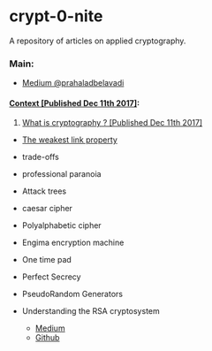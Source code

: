 # crypt-0-nite
A repository of articles on applied cryptography.

### Main:
- [Medium @prahaladbelavadi](https://medium.com/@prahaladbelavadi)

#### [Context [Published Dec 11th 2017]](https://medium.com/p/98e49635cfca):

1. [What is cryptography ? [Published Dec 11th 2017]](https://medium.com/p/b3fe036fcaca)
  - [The weakest link property](https://medium.com/@prahaladbelavadi/weakest-link-property-6c2c87e5979c)
  - trade-offs
  - professional paranoia
  - Attack trees
  - caesar cipher
  - Polyalphabetic cipher
  - Engima encryption machine
  - One time pad
  - Perfect Secrecy
  - PseudoRandom Generators
  
  
- Understanding the RSA cryptosystem
  - [Medium](https://medium.com/crypto-0-nite/understanding-rsa-cryptosystem-5e82af321cff)
  - [Github](./RSA-Signatures)
